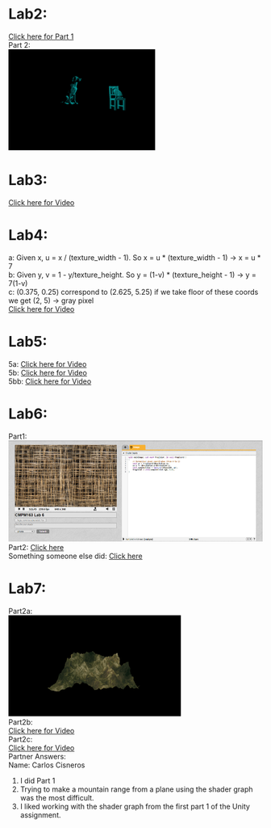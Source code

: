 # Lab2:
[Click here for Part 1](https://drive.google.com/open?id=12XcsJsSQLhoWVwr6jooyYJFzUEKQgkJX)  
Part 2:  
<img src="images/lab2-part2.png" height="200">
# Lab3:
[Click here for Video](https://drive.google.com/open?id=1FSYGRuUAHmQMaXYK3yGAJXEnI6veuW-t)
# Lab4:
a: Given x, u = x / (texture_width - 1). So x = u * (texture_width - 1) -> x = u * 7  
b: Given y, v = 1 - y/texture_height. So y = (1-v) * (texture_height - 1) -> y = 7(1-v)  
c: (0.375, 0.25) correspond to (2.625, 5.25)  if we take floor of these coords we get (2, 5) -> gray pixel  
[Click here for Video](https://drive.google.com/open?id=1aXsg3D2UseHUt3qSQU3OBM-qIoriGPzQ)
# Lab5:
5a:
[Click here for Video](https://drive.google.com/open?id=1bt1tu0YAkmIwvzpCUEo9D3sHz7EU3zg1)  
5b:
[Click here for Video](https://drive.google.com/open?id=1wmnDQWku3Y5MdPg2sjVgKrIt_2EmgLEN)  
5bb:
[Click here for Video](https://drive.google.com/open?id=1vvqWBPhnCWEwygEjhkNxzmH8uSVtoeUj)
# Lab6:
Part1:  
<img src="images/lab6-part1.png" height="200">  
Part2:
[Click here](https://www.shadertoy.com/view/tdBfzz)  
Something someone else did:
[Click here](https://www.shadertoy.com/view/3slcWr)
# Lab7:
Part2a:  
<img src="images/lab7-part2a.png" height="200">  
Part2b:  
[Click here for Video](https://drive.google.com/open?id=1Izq3KIHB8mFfD62_Nob3VJSXaI0BrWPa)  
Part2c:  
[Click here for Video](https://drive.google.com/open?id=1hGBR_mecuxFLAuC3sk8j9HXsT7CX8cQj)  
Partner Answers:  
Name: Carlos Cisneros  
1. I did Part 1  
2. Trying to make a mountain range from a plane using the shader graph was the most difficult.  
3. I liked working with the shader graph from the first part 1 of the Unity assignment.  

